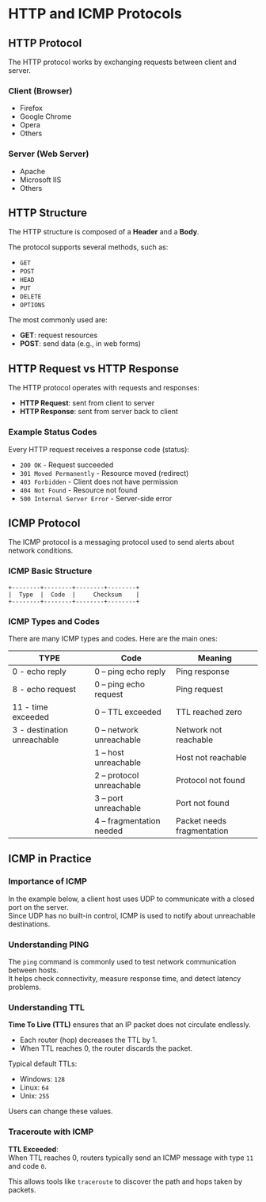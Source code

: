 # HTTP and ICMP Protocols

## HTTP Protocol

The HTTP protocol works by exchanging requests between client and server.

### Client (Browser)
- Firefox
- Google Chrome
- Opera
- Others

### Server (Web Server)
- Apache
- Microsoft IIS
- Others

## HTTP Structure

The HTTP structure is composed of a **Header** and a **Body**.

The protocol supports several methods, such as:
- `GET`
- `POST`
- `HEAD`
- `PUT`
- `DELETE`
- `OPTIONS`

The most commonly used are:
- **GET**: request resources
- **POST**: send data (e.g., in web forms)

## HTTP Request vs HTTP Response

The HTTP protocol operates with requests and responses:
- **HTTP Request**: sent from client to server
- **HTTP Response**: sent from server back to client

### Example Status Codes

Every HTTP request receives a response code (status):

- `200 OK` - Request succeeded
- `301 Moved Permanently` - Resource moved (redirect)
- `403 Forbidden` - Client does not have permission
- `404 Not Found` - Resource not found
- `500 Internal Server Error` - Server-side error


## ICMP Protocol

The ICMP protocol is a messaging protocol used to send alerts about network conditions.

### ICMP Basic Structure

```
+--------+--------+--------+--------+
|  Type  |  Code  |     Checksum    |
+--------+--------+--------+--------+
```

### ICMP Types and Codes

There are many ICMP types and codes. Here are the main ones:

| TYPE                      | Code                      | Meaning                          |
|----------------------------|--------------------------|----------------------------------|
| 0 - echo reply             | 0 – ping echo reply      | Ping response                    |
| 8 - echo request           | 0 – ping echo request    | Ping request                     |
| 11 - time exceeded         | 0 – TTL exceeded         | TTL reached zero                 |
| 3 - destination unreachable | 0 – network unreachable | Network not reachable            |
|                            | 1 – host unreachable     | Host not reachable               |
|                            | 2 – protocol unreachable | Protocol not found               |
|                            | 3 – port unreachable     | Port not found                   |
|                            | 4 – fragmentation needed | Packet needs fragmentation       |

## ICMP in Practice

### Importance of ICMP

In the example below, a client host uses UDP to communicate with a closed port on the server.  
Since UDP has no built-in control, ICMP is used to notify about unreachable destinations.

### Understanding PING

The `ping` command is commonly used to test network communication between hosts.  
It helps check connectivity, measure response time, and detect latency problems.

### Understanding TTL

**Time To Live (TTL)** ensures that an IP packet does not circulate endlessly.

- Each router (hop) decreases the TTL by 1.
- When TTL reaches 0, the router discards the packet.

Typical default TTLs:
- Windows: `128`
- Linux: `64`
- Unix: `255`

Users can change these values.

### Traceroute with ICMP

**TTL Exceeded**:  
When TTL reaches 0, routers typically send an ICMP message with type `11` and code `0`.

This allows tools like `traceroute` to discover the path and hops taken by packets.
